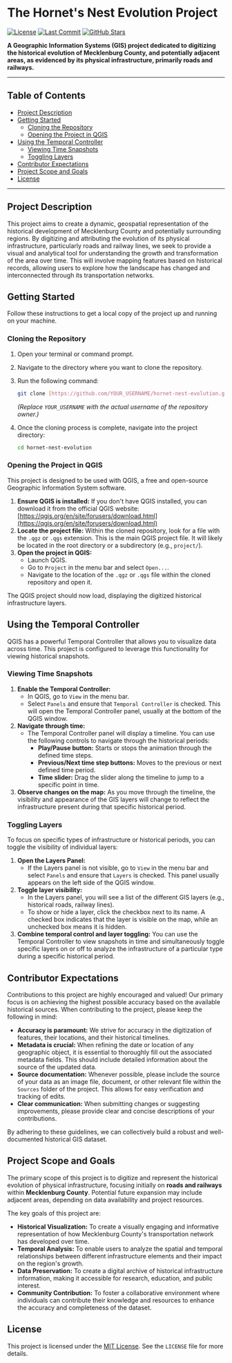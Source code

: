 # The Hornet's Nest Evolution Project

[![License](https://img.shields.io/badge/License-MIT-yellow.svg)](https://opensource.org/licenses/MIT)
[![Last Commit](https://img.shields.io/github/last-commit/Swissman1/hornet-nest-evolution.svg)](https://github.com/Swissman1/hornet-nest-evolution)
[![GitHub Stars](https://img.shields.io/github/stars/Swissman1/hornet-nest-evolution.svg?style=social)](https://github.com/Swissman1/hornet-nest-evolution)

**A Geographic Information Systems (GIS) project dedicated to digitizing the historical evolution of Mecklenburg County, and potentially adjacent areas, as evidenced by its physical infrastructure, primarily roads and railways.**

---

## Table of Contents

* [Project Description](#project-description)
* [Getting Started](#getting-started)
    * [Cloning the Repository](#cloning-the-repository)
    * [Opening the Project in QGIS](#opening-the-project-in-qgis)
* [Using the Temporal Controller](#using-the-temporal-controller)
    * [Viewing Time Snapshots](#viewing-time-snapshots)
    * [Toggling Layers](#toggling-layers)
* [Contributor Expectations](#contributor-expectations)
* [Project Scope and Goals](#project-scope-and-goals)
* [License](#license)

---

## Project Description

This project aims to create a dynamic, geospatial representation of the historical development of Mecklenburg County and potentially surrounding regions. By digitizing and attributing the evolution of its physical infrastructure, particularly roads and railway lines, we seek to provide a visual and analytical tool for understanding the growth and transformation of the area over time. This will involve mapping features based on historical records, allowing users to explore how the landscape has changed and interconnected through its transportation networks.

## Getting Started

Follow these instructions to get a local copy of the project up and running on your machine.

### Cloning the Repository

1.  Open your terminal or command prompt.
2.  Navigate to the directory where you want to clone the repository.
3.  Run the following command:

    ```bash
    git clone [https://github.com/YOUR_USERNAME/hornet-nest-evolution.git](https://github.com/YOUR_USERNAME/hornet-nest-evolution.git)
    ```

    *(Replace `YOUR_USERNAME` with the actual username of the repository owner.)*

4.  Once the cloning process is complete, navigate into the project directory:

    ```bash
    cd hornet-nest-evolution
    ```

### Opening the Project in QGIS

This project is designed to be used with QGIS, a free and open-source Geographic Information System software.

1.  **Ensure QGIS is installed:** If you don't have QGIS installed, you can download it from the official QGIS website: [https://qgis.org/en/site/forusers/download.html](https://qgis.org/en/site/forusers/download.html)
2.  **Locate the project file:** Within the cloned repository, look for a file with the `.qgz` or `.qgs` extension. This is the main QGIS project file. It will likely be located in the root directory or a subdirectory (e.g., `project/`).
3.  **Open the project in QGIS:**
    * Launch QGIS.
    * Go to `Project` in the menu bar and select `Open...`.
    * Navigate to the location of the `.qgz` or `.qgs` file within the cloned repository and open it.

The QGIS project should now load, displaying the digitized historical infrastructure layers.

## Using the Temporal Controller

QGIS has a powerful Temporal Controller that allows you to visualize data across time. This project is configured to leverage this functionality for viewing historical snapshots.

### Viewing Time Snapshots

1.  **Enable the Temporal Controller:**
    * In QGIS, go to `View` in the menu bar.
    * Select `Panels` and ensure that `Temporal Controller` is checked. This will open the Temporal Controller panel, usually at the bottom of the QGIS window.
2.  **Navigate through time:**
    * The Temporal Controller panel will display a timeline. You can use the following controls to navigate through the historical periods:
        * **Play/Pause button:** Starts or stops the animation through the defined time steps.
        * **Previous/Next time step buttons:** Moves to the previous or next defined time period.
        * **Time slider:** Drag the slider along the timeline to jump to a specific point in time.
3.  **Observe changes on the map:** As you move through the timeline, the visibility and appearance of the GIS layers will change to reflect the infrastructure present during that specific historical period.

### Toggling Layers

To focus on specific types of infrastructure or historical periods, you can toggle the visibility of individual layers:

1.  **Open the Layers Panel:**
    * If the Layers panel is not visible, go to `View` in the menu bar and select `Panels` and ensure that `Layers` is checked. This panel usually appears on the left side of the QGIS window.
2.  **Toggle layer visibility:**
    * In the Layers panel, you will see a list of the different GIS layers (e.g., historical roads, railway lines).
    * To show or hide a layer, click the checkbox next to its name. A checked box indicates that the layer is visible on the map, while an unchecked box means it is hidden.
3.  **Combine temporal control and layer toggling:** You can use the Temporal Controller to view snapshots in time and simultaneously toggle specific layers on or off to analyze the infrastructure of a particular type during a specific historical period.

## Contributor Expectations

Contributions to this project are highly encouraged and valued! Our primary focus is on achieving the highest possible accuracy based on the available historical sources. When contributing to the project, please keep the following in mind:

* **Accuracy is paramount:** We strive for accuracy in the digitization of features, their locations, and their historical timelines.
* **Metadata is crucial:** When refining the date or location of any geographic object, it is essential to thoroughly fill out the associated metadata fields. This should include detailed information about the source of the updated data.
* **Source documentation:** Whenever possible, please include the source of your data as an image file, document, or other relevant file within the `Sources` folder of the project. This allows for easy verification and tracking of edits.
* **Clear communication:** When submitting changes or suggesting improvements, please provide clear and concise descriptions of your contributions.

By adhering to these guidelines, we can collectively build a robust and well-documented historical GIS dataset.

## Project Scope and Goals

The primary scope of this project is to digitize and represent the historical evolution of physical infrastructure, focusing initially on **roads and railways** within **Mecklenburg County**. Potential future expansion may include adjacent areas, depending on data availability and project resources.

The key goals of this project are:

* **Historical Visualization:** To create a visually engaging and informative representation of how Mecklenburg County's transportation network has developed over time.
* **Temporal Analysis:** To enable users to analyze the spatial and temporal relationships between different infrastructure elements and their impact on the region's growth.
* **Data Preservation:** To create a digital archive of historical infrastructure information, making it accessible for research, education, and public interest.
* **Community Contribution:** To foster a collaborative environment where individuals can contribute their knowledge and resources to enhance the accuracy and completeness of the dataset.

## License

This project is licensed under the [MIT License](LICENSE). See the `LICENSE` file for more details.
